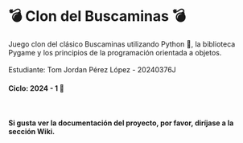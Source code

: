 # 💣 Clon del Buscaminas 💣
Juego clon del clásico Buscaminas utilizando Python 🐍, la biblioteca Pygame y los principios de la programación orientada a objetos.
<br></br>
Estudiante: Tom Jordan Pérez López - 20240376J
#### Ciclo: 2024 - 1 🤺
<br></br>
**Si gusta ver la documentación del proyecto, por favor, diríjase a la sección Wiki.**
